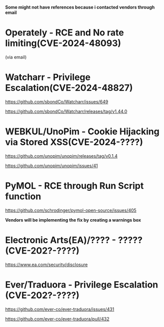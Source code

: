 **Some might not have references because i contacted vendors through email**

<h1>Operately - RCE and No rate limiting(CVE-2024-48093)</h1>

(via email)

<h1>Watcharr - Privilege Escalation(CVE-2024-48827)</h1>

https://github.com/sbondCo/Watcharr/issues/649

https://github.com/sbondCo/Watcharr/releases/tag/v1.44.0

<h1>WEBKUL/UnoPim - Cookie Hijacking via Stored XSS(CVE-2024-????)</h1>

https://github.com/unopim/unopim/releases/tag/v0.1.4

https://github.com/unopim/unopim/issues/41

<h1>PyMOL - RCE through Run Script function</h1>

https://github.com/schrodinger/pymol-open-source/issues/405

<b>Vendors will be implementing the fix by creating a warnings box</b>

<h1>Electronic Arts(EA)/???? - ????? (CVE-202?-????)</h1>

https://www.ea.com/security/disclosure

<h1>Ever/Traduora - Privilege Escalation (CVE-202?-????)</h1>

https://github.com/ever-co/ever-traduora/issues/431

https://github.com/ever-co/ever-traduora/pull/432

